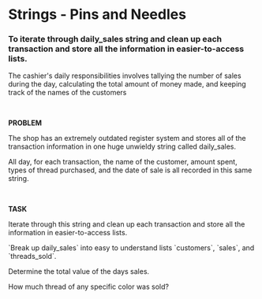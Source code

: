 <h1>Strings - Pins and Needles</h1>
<h3>To iterate through daily_sales string and clean up each transaction and store all the information in easier-to-access lists.
</h3>


<p> The cashier's daily responsibilities involves tallying the number of sales during the day, calculating the total amount of money made, and keeping track of the names of the customers 
</p>

<br>
<p><b>PROBLEM</b></p>
<p>The shop has an extremely outdated register system and stores all of the transaction information in one huge unwieldy string called daily_sales.</p>

<p>All day, for each transaction, the name of the customer, amount spent, types of thread purchased, and the date of sale is all recorded in this same string. 
</p>

<br>

<p><b>TASK </b></p>
<p>Iterate through this string and clean up each transaction and store all the information in easier-to-access lists.</p>

<p>`Break up daily_sales` into easy to understand lists `customers`, `sales`, and `threads_sold`.</p>

<p>Determine the total value of the days sales.</p>

<p>How much thread of any specific color was sold?</p>
